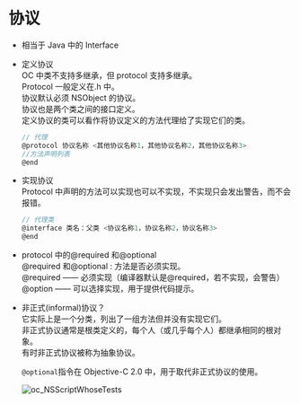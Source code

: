 # 协议

- 相当于 Java 中的 Interface
- 定义协议  
  OC 中类不支持多继承，但 protocol 支持多继承。  
  Protocol 一般定义在.h 中。  
  协议默认必须 NSObject 的协议。  
  协议也是两个类之间的接口定义。  
  定义协议的类可以看作将协议定义的方法代理给了实现它们的类。

  ```c
  // 代理
  @protocol 协议名称 <其他协议名称1，其他协议名称2，其他协议名称3>
  //方法声明列表
  @end
  ```

- 实现协议  
  Protocol 中声明的方法可以实现也可以不实现，不实现只会发出警告，而不会报错。

  ```c
  // 代理类
  @interface 类名：父类 <协议名称1，协议名称2，协议名称3>
  @end
  ```

- protocol 中的@required 和@optional  
  @required 和@optional : 方法是否必须实现。  
  @required —— 必须实现（编译器默认是@required，若不实现，会警告）  
  @option —— 可以选择实现，用于提供代码提示。

- 非正式(informal)协议？  
  它实际上是一个分类，列出了一组方法但并没有实现它们。  
  非正式协议通常是根类定义的，每个人（或几乎每个人）都继承相同的根对象。  
  有时非正式协议被称为抽象协议。

  `@optional`指令在 Objective-C 2.0 中，用于取代非正式协议的使用。

  ![oc_NSScriptWhoseTests](https://yingvickycao.github.io/img/android/oc_NSScriptWhoseTests.jpg)
